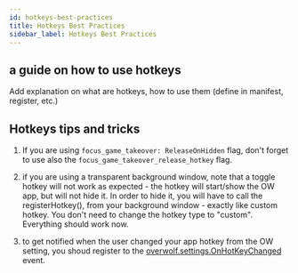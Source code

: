```yaml
---
id: hotkeys-best-practices
title: Hotkeys Best Practices
sidebar_label: Hotkeys Best Practices
---
```


## a guide on how to use hotkeys

Add explanation on what are hotkeys, how to use them (define in manifest, register, etc.)

## Hotkeys tips and tricks

1. If you are using `focus_game_takeover: ReleaseOnHidden` flag, don't forget to use also the `focus_game_takeover_release_hotkey` flag.  

2. if you are using a transparent background window, note that a toggle hotkey will not work as expected - the hotkey will start/show the OW app, but will not hide it.
   In order to hide it, you will have to call the registerHotkey(), from your background window - exactly like custom hotkey. You don't need to change the hotkey type to "custom". Everything should work now.
   
3. to get notified when the user changed your app hotkey from the OW setting, you shoud register to the [overwolf.settings.OnHotKeyChanged](../api/overwolf-settings#onhotkeychanged) event.

